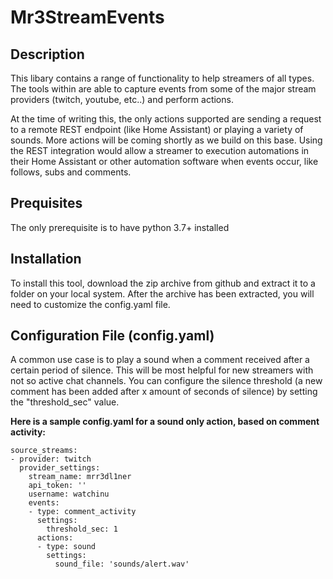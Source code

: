 # Mr3StreamEvents

## Description

This libary contains a range of functionality to help streamers of all types. The tools within are able to capture events from some of the major stream providers (twitch, youtube, etc..) and perform actions.

At the time of writing this, the only actions supported are sending a request to a remote REST endpoint (like Home Assistant) or playing a variety of sounds. More actions will be coming shortly as we build on this base. Using the REST integration would allow a streamer to execution automations in their Home Assistant or other automation software when events occur, like follows, subs and comments.

## Prequisites

The only prerequisite is to have python 3.7+ installed


## Installation

To install this tool, download the zip archive from github and extract it to a folder on your local system. After the archive has been extracted, you will need to customize the config.yaml file.

## Configuration File (config.yaml)

A common use case is to play a sound when a comment received after a certain period of silence. This will be most helpful for new streamers with not so active chat channels. You can configure the silence threshold (a new comment has been added after x amount of seconds of silence) by setting the "threshold_sec" value. 

**Here is a sample config.yaml for a sound only action, based on comment activity:**

```
source_streams:
- provider: twitch
  provider_settings:
    stream_name: mrr3dl1ner
    api_token: ''
    username: watchinu
    events:
    - type: comment_activity
      settings:
        threshold_sec: 1
      actions:
      - type: sound
        settings:
          sound_file: 'sounds/alert.wav'
```



